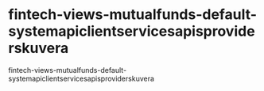 # fintech-views-mutualfunds-default-systemapiclientservicesapisproviderskuvera
fintech-views-mutualfunds-default-systemapiclientservicesapisproviderskuvera
